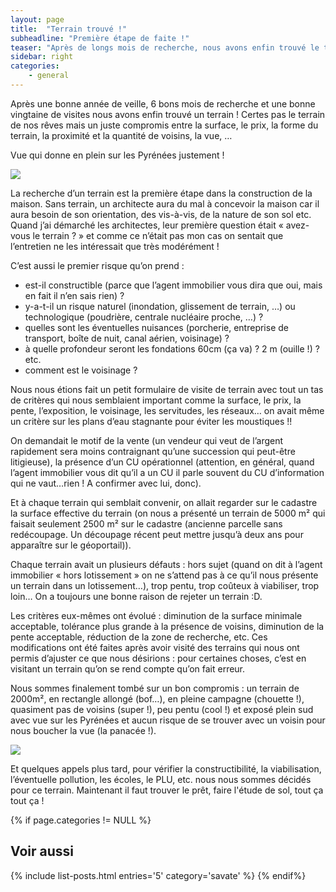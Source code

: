```yaml
---
layout: page
title:  "Terrain trouvé !"
subheadline: "Première étape de faite !"
teaser: "Après de longs mois de recherche, nous avons enfin trouvé le terrain qui accueillera notre maison. Plein sud avec vue sur les Pyrénées je me vois déjà en train de prendre le petit déjeuner sur la terrasse !"
sidebar: right
categories:
    - general
---
```

Après une bonne année de veille, 6 bons mois de recherche et une bonne vingtaine de visites nous avons enfin trouvé un terrain ! Certes pas le terrain de nos rêves mais un juste compromis entre la surface, le prix, la forme du terrain, la proximité et la quantité de voisins, la vue, …

Vue qui donne en plein sur les Pyrénées justement !

<img class="t60" src="{{ site.urlimg }}/terrain.jpg">

La  recherche d’un terrain est la première étape dans la construction de la maison. Sans terrain, un architecte aura du mal à concevoir la maison car il aura besoin de son orientation, des vis-à-vis, de la nature de son sol etc. Quand j’ai démarché les architectes, leur première question était « avez-vous le terrain ? » et comme ce n’était pas mon cas on sentait que l’entretien ne les intéressait que très modérément !

C’est aussi le premier risque qu’on prend :

- est-il constructible (parce que l’agent immobilier vous dira que oui, mais en fait il n’en sais rien) ?
- y-a-t-il un risque naturel (inondation, glissement de terrain, …) ou technologique (poudrière, centrale nucléaire proche, …) ?
- quelles sont les éventuelles nuisances (porcherie, entreprise de transport, boîte de nuit, canal aérien, voisinage) ?
- à quelle profondeur seront les fondations 60cm (ça va) ? 2 m (ouille !) ?
etc.
- comment est le voisinage ?

Nous nous étions fait un petit formulaire de visite de terrain avec tout un tas de critères qui nous semblaient important comme la surface, le prix, la pente, l’exposition, le voisinage, les servitudes, les réseaux… on avait même un critère sur les plans d’eau stagnante pour éviter les moustiques !!

On demandait le motif de la vente (un vendeur qui veut de l’argent rapidement sera moins contraignant qu’une succession qui peut-être litigieuse), la présence d’un CU opérationnel (attention, en général, quand l’agent immobilier vous dit qu’il a un CU il parle souvent du CU d’information qui ne vaut…rien ! A confirmer avec lui, donc).

Et à chaque terrain qui semblait convenir, on allait regarder sur le cadastre la surface effective du terrain (on nous a présenté un terrain de 5000 m² qui faisait seulement 2500 m² sur le cadastre (ancienne parcelle sans redécoupage. Un découpage récent peut mettre jusqu’à deux ans pour apparaître sur le géoportail)).

Chaque terrain avait un plusieurs défauts : hors sujet (quand on dit à l’agent immobilier « hors lotissement » on ne s’attend pas à ce qu’il nous présente un terrain dans un lotissement…), trop pentu, trop coûteux à viabiliser, trop loin… On a toujours une bonne raison de rejeter un terrain :D.

Les critères eux-mêmes ont évolué : diminution de la surface minimale acceptable, tolérance plus grande à la présence de voisins, diminution de la pente acceptable, réduction de la zone de recherche, etc. Ces modifications ont été faites après avoir visité des terrains qui nous ont permis d’ajuster ce que nous désirions : pour certaines choses, c’est en visitant un terrain qu’on se rend compte qu’on fait erreur.

Nous sommes finalement tombé sur un bon compromis : un terrain de 2000m², en rectangle allongé (bof…), en pleine campagne (chouette !), quasiment pas de voisins (super !), peu pentu (cool !) et exposé plein sud avec vue sur les Pyrénées et aucun risque de se trouver avec un voisin pour nous boucher la vue (la panacée !).

<img class="t60" src="{{ site.urlimg }}/terrain-vu-du-ciel.png">

Et quelques appels plus tard, pour vérifier la constructibilité, la viabilisation, l’éventuelle pollution, les écoles, le PLU, etc. nous nous sommes décidés pour ce terrain. Maintenant il faut trouver le prêt, faire l'étude de sol, tout ça tout ça !

{% if page.categories != NULL %}
## Voir aussi
{% include list-posts.html entries='5' category='savate' %}
{% endif%}